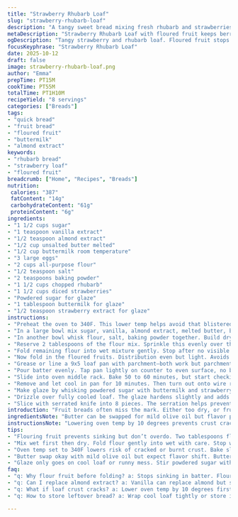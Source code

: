 ```yaml
---
title: "Strawberry Rhubarb Loaf"
slug: "strawberry-rhubarb-loaf"
description: "A tangy sweet bread mixing fresh rhubarb and strawberries. Starts with a buttermilk base mixed with melted butter and subtle vanilla twist. Tossed fruit in flour to keep them from sinking. Baked slow at medium heat until toothpick tests show moist crumbs. A simple glaze with powdered sugar and strawberry extract finishes it off with a gentle shine. Old reliable combo but with a pinch of almond extract swapped in. A textural balance between crumbly cake and sticky fruit pockets. Calories moderate with a hit of sugar. No fancy tech. Just straightforward layering and gentle folding to keep fruit intact."
metaDescription: "Strawberry Rhubarb Loaf with floured fruit keeps berries suspended. Buttermilk base with almond extract twist bakes slow for tender crumb and moist pockets."
ogDescription: "Tangy strawberry and rhubarb loaf. Floured fruit stops sinking. Buttermilk and almond extract create moist, balanced crumb. Bake slow, watch edges and crust cues."
focusKeyphrase: "Strawberry Rhubarb Loaf"
date: 2025-10-12
draft: false
image: strawberry-rhubarb-loaf.png
author: "Emma"
prepTime: PT15M
cookTime: PT55M
totalTime: PT1H10M
recipeYield: "8 servings"
categories: ["Breads"]
tags:
- "quick bread"
- "fruit bread"
- "floured fruit"
- "buttermilk"
- "almond extract"
keywords:
- "rhubarb bread"
- "strawberry loaf"
- "floured fruit"
breadcrumb: ["Home", "Recipes", "Breads"]
nutrition: 
 calories: "387"
 fatContent: "14g"
 carbohydrateContent: "61g"
 proteinContent: "6g"
ingredients:
- "1 1/2 cups sugar"
- "1 teaspoon vanilla extract"
- "1/2 teaspoon almond extract"
- "1/2 cup unsalted butter melted"
- "1/2 cup buttermilk room temperature"
- "3 large eggs"
- "2 cups all-purpose flour"
- "1/2 teaspoon salt"
- "2 teaspoons baking powder"
- "1 1/2 cups chopped rhubarb"
- "1 1/2 cups diced strawberries"
- "Powdered sugar for glaze"
- "1 tablespoon buttermilk for glaze"
- "1/2 teaspoon strawberry extract for glaze"
instructions:
- "Preheat the oven to 340F. This lower temp helps avoid that blistered crust I hate with this kind of bread."
- "In a large bowl mix sugar, vanilla, almond extract, melted butter, buttermilk, and eggs. Whisk until smooth but not frothy. The melted butter incorporating warms the mix slightly. Good sign."
- "In another bowl whisk flour, salt, baking powder together. Build dry component for control."
- "Reserve 2 tablespoons of the flour mix. Sprinkle this evenly over the rhubarb and strawberries. Then toss thoroughly so fruits are coated. Keeps them suspended during baking rather than sinking like last time when fruit piles drowned bottom crust."
- "Fold remaining flour into wet mixture gently. Stop after no visible flour streaks, no more! Overmix and crumb turns tough."
- "Now fold in the floured fruits. Distribution even but light. Avoids black streaks or compact dense spots in loaf."
- "Grease or line a 9x5 loaf pan with parchment—both work but parchment means cleaner edges for me."
- "Pour batter evenly. Tap pan lightly on counter to even surface, no big air bubbles left."
- "Slide into oven middle rack. Bake 50 to 60 minutes, but start checking around 50. Toothpick inserted should come out clean or with a few moist crumbs, not soggy. Surface color a light golden brown. Watch edges for pullback from pan sides, a good doneness signal."
- "Remove and let cool in pan for 10 minutes. Then turn out onto wire rack to cool completely. Cooling in pan traps steam—loaf gets soggy if left too long."
- "Make glaze by whisking powdered sugar with buttermilk and strawberry extract until thick but pourable."
- "Drizzle over fully cooled loaf. The glaze hardens slightly and adds subtle sweetness without drowning fruit notes."
- "Slice with serrated knife into 8 pieces. The serration helps prevent squashing soft crumb and slurry fruits."
introduction: "Fruit breads often miss the mark. Either too dry, or fruits sinking into sad bottom puddle. Been there, fixed that by floured fruit method. Tried replacing vanilla with almond extract for subtle nutty depth. Creamy buttermilk base helps crumb stay tender but not mushy. Slow bake at medium heat lets sugars caramelize gently, not brutal oven flash burn. Glaze on top counters moist tart fruit with sweet satin sheen. This loaf has the right density, you don’t feel like you’re eating dessert and guilt-wrecking carbs simultaneously. Timing critical. Too soon crust falls, too late dry chew. Smell cue is strong fruity perfumed hit with light toasted butter undertone. That’s when you hit next step."
ingredientsNote: "Butter can be swapped for mild olive oil but flavor profile shifts. Almond extract replaces original strawberry extract for a fresh twist—don’t skip, subtle nutty aroma balances tart rhubarb. Flour coating on fruit essential to keep them floating mid-batter and prevent sinking. If no buttermilk, use 1/2 cup milk plus 1 tablespoon lemon juice or vinegar and let rest 5 minutes to curdle. Eggs room temp encourage better mixing and fluffier crumb. Salt enhances sweetness balance so don’t cut back too much. For glaze, adjust milk quantity to keep drizzle fluid but not runny. Powdered sugar can clump, sift beforehand if lumpy. Parchment lining pays off in cleanup and loaf edges staying intact."
instructionsNote: "Lowering oven temp by 10 degrees prevents crust cracks or burnt spots. Always preheat fully—cold ovens give uneven rise. Don’t rush folding flour into wet mix—overmixing equals tough bread. Visual cues matter more than minute timers. Watch for golden edges pulling from pan sides, that’s solid doneness indicator. Toothpick test with moist crumbs is better than bone-dry. Cool loaf 10 minutes in pan but no more or it steams excess moisture. Flip onto wire rack to maintain crispness. Glaze only after full cooling or will turn runny and absorb, ruining texture. Serrated knife cuts better than chef’s knife here, avoid squashed slices. Expect some fruit juice leaking but that’s natural and good sign fruit inside is juicy and not powdery."
tips:
- "Flouring fruit prevents sinking but don’t overdo. Two tablespoons flour dusts fruit evenly. Toss thoroughly. Keeps fruit pockets light and stops wet spots. Adds slight coating barrier. Critical for even crumb and avoiding bottom fruit puddle."
- "Mix wet first then dry. Fold flour gently into wet with care. Stop when flour streaks vanish. Overmix crushes crumb, toughens structure. Watch batter texture. Should be thick but foldable. No lumps but no runny mess."
- "Oven temp set to 340F lowers risk of cracked or burnt crust. Bake slow. Watch edges pull from pan sides. That subtle gap signals done before toothpick dry. Crust turns golden but not dark. Avoid 350F which makes crust flash burn with tough edges."
- "Butter swap okay with mild olive oil but expect flavor shift. Butter melts warms batter, impacts scent and browning too. Olive oil adds moist crumb but looses buttery aroma. Up to taste preference. Original calls for melted butter room temp mixed in."
- "Glaze only goes on cool loaf or runny mess. Stir powdered sugar with buttermilk and strawberry extract until thick but pourable. Thin glaze ruins shine and runs into crumb. Drizzle lightly, let harden for subtle sweet finish without drowning tart fruit."
faq:
- "q: Why flour fruit before folding? a: Stops sinking in batter. Floured fruit suspended mid-batter during baking. Keeps fruit juicy but no dense wet patches. Without coating, fruit piles sink bottom crust and ruin texture."
- "q: Can I replace almond extract? a: Vanilla can replace almond but subtle nutty depth lost. Strawberry extract works too but less balanced. Almond adds fresh background aroma. Leave it out only if no other option. Or combine small amount for layers."
- "q: What if loaf crust cracks? a: Lower oven temp by 10 degrees first. Preheat fully. Crust cracks from sudden heat shock or oven fluctuations. Avoid too hot ovens or baking racks too low. Cover with foil if browning too fast late bake."
- "q: How to store leftover bread? a: Wrap cool loaf tightly or store in airtight container. Keep at room temp max two days to avoid soggy spots. Refrigerate if humid but dries crumb. Freeze wrapped for longer storage, slice first for easy thaw."

---
```

